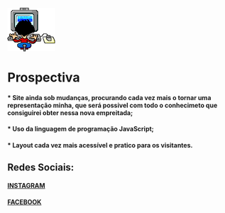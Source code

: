 ![01 gif](https://github.com/sergiovcl/Primeiro-projeto/blob/master/01.gif)
# Prospectiva
#### * Site ainda sob mudanças, procurando cada vez mais o tornar uma representação minha, que será possivel com todo o conhecimeto que consiguirei obter nessa nova empreitada;
#### * Uso da linguagem de programação JavaScript;
#### * Layout cada vez mais acessível e pratico para os visitantes.

## Redes Sociais:
#### [INSTAGRAM](https://www.instagram.com/sergio_vinic/?hl=pt-br)
#### [FACEBOOK](https://www.instagram.com/sergio_vinic/?hl=pt-br)
